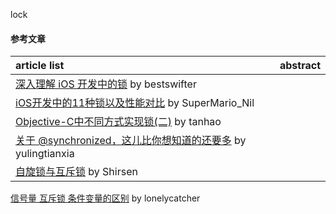 lock
#### 参考文章
article list | abstract
:-- | :--:
[深入理解 iOS 开发中的锁](https://bestswifter.com/ios-lock/) by bestswifter |
[iOS开发中的11种锁以及性能对比](https://www.jianshu.com/p/b1edc6b0937a) by SuperMario_Nil |
[Objective-C中不同方式实现锁(二)](http://www.tanhao.me/pieces/643.html/) by tanhao |
[关于 @synchronized，这儿比你想知道的还要多](http://yulingtianxia.com/blog/2015/11/01/More-than-you-want-to-know-about-synchronized/) by yulingtianxia |
[自旋锁与互斥锁](http://roux.top/2017/12/02/%E8%87%AA%E6%97%8B%E9%94%81/) by Shirsen |
[信号量 互斥锁 条件变量的区别](https://www.cnblogs.com/lonelycatcher/archive/2011/12/20/2294161.html) by lonelycatcher